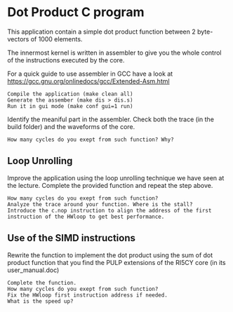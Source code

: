 # Dot Product C program

This application contain a simple dot product function between 2 byte-vectors of 1000 elements.

The innermost kernel is written in assembler to give you the whole control of the instructions
executed by the core.

For a quick guide to use assembler in GCC have a look at https://gcc.gnu.org/onlinedocs/gcc/Extended-Asm.html

```
Compile the application (make clean all)
Generate the assember (make dis > dis.s)
Run it in gui mode (make conf gui=1 run)
```

Identify the meaniful part in the assembler. Check both the trace (in the build folder)
and the waveforms of the core.

```
How many cycles do you exept from such function? Why?
```

## Loop Unrolling

Improve the application using the loop unrolling technique we have seen at the lecture.
Complete the provided function and repeat the step above.

```
How many cycles do you exept from such function?
Analyze the trace around your function. Where is the stall?
Introduce the c.nop instruction to align the address of the first instruction of the HWloop to get best performance.
```

## Use of the SIMD instructions

Rewrite the function to implement the dot product using the sum of dot product function
that you find the PULP extensions of the RI5CY core (in its user_manual.doc)

```
Complete the function.
How many cycles do you exept from such function?
Fix the HWloop first instruction address if needed.
What is the speed up?
```
